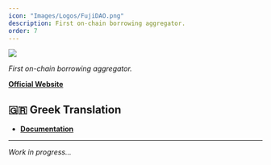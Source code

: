```yaml
---
icon: "Images/Logos/FujiDAO.png"
description: First on-chain borrowing aggregator.
order: 7
---
```


![](../Images/Covers/FujiDAO.png)

_First on-chain borrowing aggregator._

[**Official Website**](https://www.fujidao.org/#/)

## 🇬🇷 Greek Translation

- [**Documentation**](https://docs.fujidao.org/v/greek)

---

_Work in progress..._
